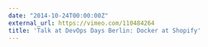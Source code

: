 ```yaml
---
date: "2014-10-24T00:00:00Z"
external_url: https://vimeo.com/110484264
title: 'Talk at DevOps Days Berlin: Docker at Shopify'
---
```

